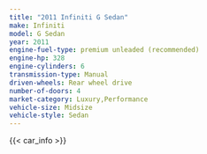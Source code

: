 ```yaml
---
title: "2011 Infiniti G Sedan"
make: Infiniti
model: G Sedan
year: 2011
engine-fuel-type: premium unleaded (recommended)
engine-hp: 328
engine-cylinders: 6
transmission-type: Manual
driven-wheels: Rear wheel drive
number-of-doors: 4
market-category: Luxury,Performance
vehicle-size: Midsize
vehicle-style: Sedan
---
```


{{< car_info >}}
